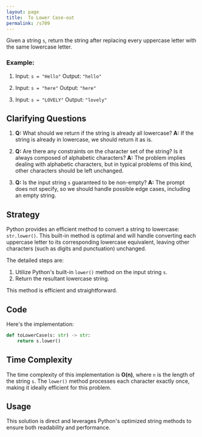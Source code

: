 ```yaml
---
layout: page
title:  To Lower Case-out
permalink: /s709
---
```


Given a string `s`, return the string after replacing every uppercase letter with the same lowercase letter.

### Example:

1. Input: `s = "Hello"`
   Output: `"hello"`

2. Input: `s = "here"`
   Output: `"here"`

3. Input: `s = "LOVELY"`
   Output: `"lovely"`

## Clarifying Questions

1. **Q:** What should we return if the string is already all lowercase?
   **A:** If the string is already in lowercase, we should return it as is.

2. **Q:** Are there any constraints on the character set of the string? Is it always composed of alphabetic characters?
   **A:** The problem implies dealing with alphabetic characters, but in typical problems of this kind, other characters should be left unchanged.

3. **Q:** Is the input string `s` guaranteed to be non-empty?
   **A:** The prompt does not specify, so we should handle possible edge cases, including an empty string.

## Strategy

Python provides an efficient method to convert a string to lowercase: `str.lower()`. This built-in method is optimal and will handle converting each uppercase letter to its corresponding lowercase equivalent, leaving other characters (such as digits and punctuation) unchanged.

The detailed steps are:
1. Utilize Python's built-in `lower()` method on the input string `s`.
2. Return the resultant lowercase string.

This method is efficient and straightforward.

## Code

Here's the implementation:

```python
def toLowerCase(s: str) -> str:
    return s.lower()
```

## Time Complexity

The time complexity of this implementation is **O(n)**, where `n` is the length of the string `s`. The `lower()` method processes each character exactly once, making it ideally efficient for this problem. 

## Usage

This solution is direct and leverages Python's optimized string methods to ensure both readability and performance.